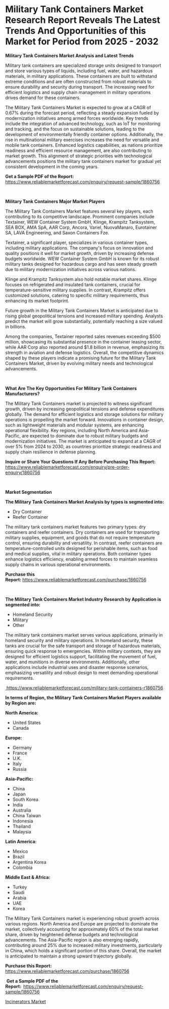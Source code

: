 <p><h1>Military Tank Containers Market Research Report Reveals The Latest Trends And Opportunities of this Market for Period from 2025 - 2032</h1></p><p><strong>Military Tank Containers Market Analysis and Latest Trends</strong></p>
<p><p>Military tank containers are specialized storage units designed to transport and store various types of liquids, including fuel, water, and hazardous materials, in military applications. These containers are built to withstand extreme conditions and are often constructed from robust materials to ensure durability and security during transport. The increasing need for efficient logistics and supply chain management in military operations drives demand for these containers.</p><p>The Military Tank Containers Market is expected to grow at a CAGR of 0.67% during the forecast period, reflecting a steady expansion fueled by modernization initiatives among armed forces worldwide. Key trends include the integration of advanced technology, such as IoT for monitoring and tracking, and the focus on sustainable solutions, leading to the development of environmentally friendly container options. Additionally, the rise in multinational military exercises increases the need for versatile and mobile tank containers. Enhanced logistics capabilities, as nations prioritize readiness and efficient resource management, are also contributing to market growth. This alignment of strategic priorities with technological advancements positions the military tank containers market for gradual yet consistent development in the coming years.</p></p>
<p><strong>Get a Sample PDF of the Report:&nbsp;</strong> <a href="https://www.reliablemarketforecast.com/enquiry/request-sample/1860756?utm_campaign=2925&utm_medium=2&utm_source=Github&utm_content=ia&utm_term=08042025&utm_id=military-tank-containers">https://www.reliablemarketforecast.com/enquiry/request-sample/1860756</a></p>
<p>&nbsp;</p>
<p><strong>Military Tank Containers Major Market Players</strong></p>
<p><p>The Military Tank Containers Market features several key players, each contributing to its competitive landscape. Prominent companies include Textainer, WEW Container System GmbH, Klinge, Krampitz Tanksystem, SEA BOX, AMA SpA, AAR Corp, Ancora, Variel, NuovaManaro, Eurotainer SA, LAVA Engineering, and Saxon Containers Fze. </p><p>Textainer, a significant player, specializes in various container types, including military applications. The company's focus on innovation and quality positions it well for market growth, driven by increasing defense budgets worldwide. WEW Container System GmbH is known for its robust military tanks designed for hazardous cargo and has seen steady growth due to military modernization initiatives across various nations.</p><p>Klinge and Krampitz Tanksystem also hold notable market shares. Klinge focuses on refrigerated and insulated tank containers, crucial for temperature-sensitive military supplies. In contrast, Krampitz offers customized solutions, catering to specific military requirements, thus enhancing its market footprint. </p><p>Future growth in the Military Tank Containers Market is anticipated due to rising global geopolitical tensions and increased military spending. Analysts predict the market will grow substantially, potentially reaching a size valued in billions. </p><p>Among the companies, Textainer reported sales revenues exceeding $500 million, showcasing its substantial presence in the container leasing sector, while AAR Corp also reported around $1.8 billion in revenue, emphasizing its strength in aviation and defense logistics. Overall, the competitive dynamics shaped by these players indicate a promising future for the Military Tank Containers Market, driven by evolving military needs and technological advancements.</p></p>
<p>&nbsp;</p>
<p><strong>What Are The Key Opportunities For Military Tank Containers Manufacturers?</strong></p>
<p><p>The Military Tank Containers market is projected to witness significant growth, driven by increasing geopolitical tensions and defense expenditures globally. The demand for efficient logistics and storage solutions for military operations is propelling the market forward. Innovations in container design, such as lightweight materials and modular systems, are enhancing operational flexibility. Key regions, including North America and Asia-Pacific, are expected to dominate due to robust military budgets and modernization initiatives. The market is anticipated to expand at a CAGR of over 5% from 2024 to 2030, as countries prioritize strategic readiness and supply chain resilience in defense planning.</p></p>
<p><strong>Inquire or Share Your Questions If Any Before Purchasing This Report:</strong> <a href="https://www.reliablemarketforecast.com/enquiry/pre-order-enquiry/1860756?utm_campaign=2925&utm_medium=2&utm_source=Github&utm_content=ia&utm_term=08042025&utm_id=military-tank-containers">https://www.reliablemarketforecast.com/enquiry/pre-order-enquiry/1860756</a></p>
<p>&nbsp;</p>
<p><strong>Market Segmentation</strong></p>
<p><strong>The Military Tank Containers Market Analysis by types is segmented into:</strong></p>
<p><ul><li>Dry Container</li><li>Reefer Container</li></ul></p>
<p><p>The military tank containers market features two primary types: dry containers and reefer containers. Dry containers are used for transporting military supplies, equipment, and goods that do not require temperature control, ensuring durability and versatility. In contrast, reefer containers are temperature-controlled units designed for perishable items, such as food and medical supplies, vital in military operations. Both container types enhance logistics efficiency, enabling armed forces to maintain seamless supply chains in various operational environments.</p></p>
<p><strong>Purchase this Report:&nbsp;</strong><a href="https://www.reliablemarketforecast.com/purchase/1860756?utm_campaign=2925&utm_medium=2&utm_source=Github&utm_content=ia&utm_term=08042025&utm_id=military-tank-containers">https://www.reliablemarketforecast.com/purchase/1860756</a></p>
<p>&nbsp;</p>
<p><strong>The Military Tank Containers Market Industry Research by Application is segmented into:</strong></p>
<p><ul><li>Homeland Security</li><li>Military</li><li>Other</li></ul></p>
<p><p>The military tank containers market serves various applications, primarily in homeland security and military operations. In homeland security, these tanks are crucial for the safe transport and storage of hazardous materials, ensuring quick response to emergencies. Within military contexts, they are designed for efficient logistics support, facilitating the movement of fuel, water, and munitions in diverse environments. Additionally, other applications include industrial uses and disaster response scenarios, emphasizing versatility and robust design to meet demanding operational requirements.</p></p>
<p><a href="https://www.reliablemarketforecast.com/military-tank-containers-r1860756?utm_campaign=2925&utm_medium=2&utm_source=Github&utm_content=ia&utm_term=08042025&utm_id=military-tank-containers">&nbsp;https://www.reliablemarketforecast.com/military-tank-containers-r1860756</a></p>
<p><strong>In terms of Region, the Military Tank Containers Market Players available by Region are:</strong></p>
<p>
    <p> <strong> North America: </strong>
        <ul>
            <li>United States</li>
            <li>Canada</li>
        </ul>
        </p> 
    <p> <strong> Europe: </strong>
        <ul>
            <li>Germany</li>
            <li>France</li>
            <li>U.K.</li>
            <li>Italy</li>
            <li>Russia</li>
        </ul>
        </p> 
    <p> <strong> Asia-Pacific: </strong>
        <ul>
            <li>China</li>
            <li>Japan</li>
            <li>South Korea</li>
            <li>India</li>
            <li>Australia</li>
            <li>China Taiwan</li>
            <li>Indonesia</li>
            <li>Thailand</li>
            <li>Malaysia</li>
        </ul>
        </p> 
    <p> <strong> Latin America: </strong>
        <ul>
            <li>Mexico</li>
            <li>Brazil</li>
            <li>Argentina Korea</li>
            <li>Colombia</li>
        </ul>
        </p> 
    <p> <strong> Middle East & Africa: </strong>
        <ul>
            <li>Turkey</li>
            <li>Saudi</li>
            <li>Arabia</li>
            <li>UAE</li>
            <li>Korea</li>
        </ul>
    </p>
    </p>
<p><p>The Military Tank Containers market is experiencing robust growth across various regions. North America and Europe are projected to dominate the market, collectively accounting for approximately 60% of the total market share, driven by heightened defense budgets and technological advancements. The Asia-Pacific region is also emerging rapidly, contributing around 25% due to increased military investments, particularly in China, which holds a significant portion of this share. Overall, the market is anticipated to maintain a strong upward trajectory globally.</p></p>
<p><strong>Purchase this Report: </strong><a href="https://www.reliablemarketforecast.com/purchase/1860756?utm_campaign=2925&utm_medium=2&utm_source=Github&utm_content=ia&utm_term=08042025&utm_id=military-tank-containers">https://www.reliablemarketforecast.com/purchase/1860756</a></p>
<p>&nbsp;<strong>Get a Sample PDF of the Report:&nbsp;&nbsp;</strong><a href="https://www.reliablemarketforecast.com/enquiry/request-sample/1860756?utm_campaign=2925&utm_medium=2&utm_source=Github&utm_content=ia&utm_term=08042025&utm_id=military-tank-containers">https://www.reliablemarketforecast.com/enquiry/request-sample/1860756</a></p>
<p><strong></strong></p>
<p><p><a href="https://github.com/penecorodz74/Market-Research-Report-List-1/blob/main/incinerators-market.md?utm_campaign=2925&utm_medium=2&utm_source=Github&utm_content=ia&utm_term=08042025&utm_id=military-tank-containers">Incinerators Market</a></p></p>